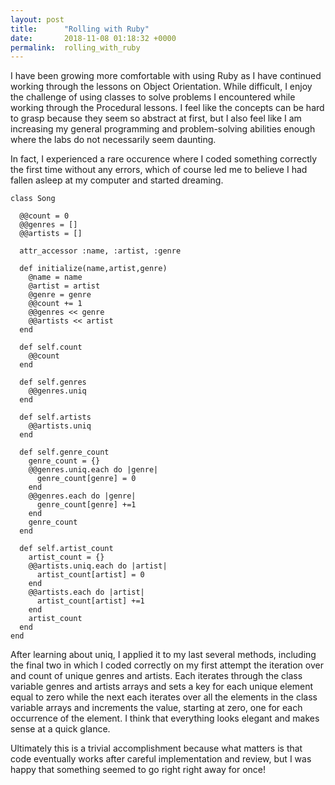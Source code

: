 ```yaml
---
layout: post
title:      "Rolling with Ruby"
date:       2018-11-08 01:18:32 +0000
permalink:  rolling_with_ruby
---
```



I have been growing more comfortable with using Ruby as I have continued working through the lessons on Object Orientation.  While difficult, I enjoy the challenge of using classes to solve problems I encountered while working through the Procedural lessons.  I feel like the concepts can be hard to grasp because they seem so abstract at first, but I also feel like I am increasing my general programming and problem-solving abilities enough where the labs do not necessarily seem daunting.

In fact, I experienced a rare occurence where I coded something correctly the first time without any errors, which of course led me to believe I had fallen asleep at my computer and started dreaming.

```
class Song
  
  @@count = 0
  @@genres = []
  @@artists = []
  
  attr_accessor :name, :artist, :genre
  
  def initialize(name,artist,genre)
    @name = name
    @artist = artist
    @genre = genre
    @@count += 1
    @@genres << genre
    @@artists << artist
  end
  
  def self.count
    @@count
  end
  
  def self.genres
    @@genres.uniq
  end
  
  def self.artists
    @@artists.uniq
  end
  
  def self.genre_count
    genre_count = {}
    @@genres.uniq.each do |genre|
      genre_count[genre] = 0
    end
    @@genres.each do |genre|
      genre_count[genre] +=1
    end
    genre_count
  end

  def self.artist_count
    artist_count = {}
    @@artists.uniq.each do |artist|
      artist_count[artist] = 0
    end
    @@artists.each do |artist|
      artist_count[artist] +=1
    end
    artist_count
  end
end
```

After learning about uniq, I applied it to my last several methods, including the final two in which I coded correctly on my first attempt the iteration over and count of unique genres and artists.  Each iterates through the class variable genres and artists arrays and sets a key for each unique element equal to zero while the next each iterates over all the elements in the class variable arrays and increments the value, starting at zero, one for each occurrence of the element.  I think that everything looks elegant and makes sense at a quick glance.

Ultimately this is a trivial accomplishment because what matters is that code eventually works after careful implementation and review, but I was happy that something seemed to go right right away for once!
